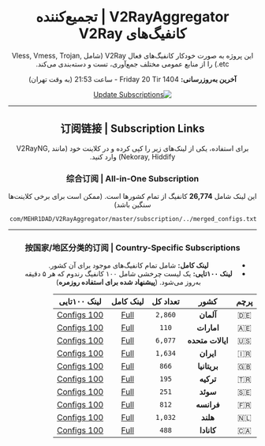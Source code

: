
<div dir="rtl" align="center">

# V2RayAggregator | تجمیع‌کننده کانفیگ‌های V2Ray

این پروژه به صورت خودکار کانفیگ‌های فعال V2Ray (شامل Vless, Vmess, Trojan, etc.) را از منابع عمومی مختلف جمع‌آوری، تست و دسته‌بندی می‌کند.

**آخرین به‌روزرسانی:** Friday 20 Tir 1404 - ساعت 21:53 (به وقت تهران)

[![Update Subscriptions](https://github.com/MEHR1DAD/V2RayAggregator/actions/workflows/update_all_proxies.yml/badge.svg)](https://github.com/MEHR1DAD/V2RayAggregator/actions/workflows/update_all_proxies.yml)

---

## 订阅链接 | Subscription Links

برای استفاده، یکی از لینک‌های زیر را کپی کرده و در کلاینت خود (مانند V2RayNG, Nekoray, Hiddify) وارد کنید.

### 综合订阅 | All-in-One Subscription

این لینک شامل **26,774** کانفیگ از تمام کشورها است. (ممکن است برای برخی کلاینت‌ها سنگین باشد)

```
https://raw.githubusercontent.com/MEHR1DAD/V2RayAggregator/master/subscription/../merged_configs.txt
```

---

### 按国家/地区分类的订阅 | Country-Specific Subscriptions

- **لینک کامل:** شامل تمام کانفیگ‌های موجود برای آن کشور.
- **لینک ۱۰۰تایی:** یک لیست چرخشی شامل ۱۰۰ کانفیگ رندوم که هر ۵ دقیقه به‌روز می‌شود. (**پیشنهاد شده برای استفاده روزمره**)

| پرچم | کشور | تعداد کل | لینک کامل | لینک ۱۰۰تایی |
|:---:|:---:|:---:|:---:|:---:|
| 🇩🇪 | **آلمان** | `2,860` | [Full](https://raw.githubusercontent.com/MEHR1DAD/V2RayAggregator/master/subscription/DE_sub.txt) | [100 Configs](https://raw.githubusercontent.com/MEHR1DAD/V2RayAggregator/master/subscription/DE_sub_100.txt) |
| 🇦🇪 | **امارات** | `110` | [Full](https://raw.githubusercontent.com/MEHR1DAD/V2RayAggregator/master/subscription/AE_sub.txt) | [100 Configs](https://raw.githubusercontent.com/MEHR1DAD/V2RayAggregator/master/subscription/AE_sub_100.txt) |
| 🇺🇸 | **ایالات متحده** | `6,077` | [Full](https://raw.githubusercontent.com/MEHR1DAD/V2RayAggregator/master/subscription/US_sub.txt) | [100 Configs](https://raw.githubusercontent.com/MEHR1DAD/V2RayAggregator/master/subscription/US_sub_100.txt) |
| 🇮🇷 | **ایران** | `1,634` | [Full](https://raw.githubusercontent.com/MEHR1DAD/V2RayAggregator/master/subscription/IR_sub.txt) | [100 Configs](https://raw.githubusercontent.com/MEHR1DAD/V2RayAggregator/master/subscription/IR_sub_100.txt) |
| 🇬🇧 | **بریتانیا** | `866` | [Full](https://raw.githubusercontent.com/MEHR1DAD/V2RayAggregator/master/subscription/GB_sub.txt) | [100 Configs](https://raw.githubusercontent.com/MEHR1DAD/V2RayAggregator/master/subscription/GB_sub_100.txt) |
| 🇹🇷 | **ترکیه** | `195` | [Full](https://raw.githubusercontent.com/MEHR1DAD/V2RayAggregator/master/subscription/TR_sub.txt) | [100 Configs](https://raw.githubusercontent.com/MEHR1DAD/V2RayAggregator/master/subscription/TR_sub_100.txt) |
| 🇸🇪 | **سوئد** | `251` | [Full](https://raw.githubusercontent.com/MEHR1DAD/V2RayAggregator/master/subscription/SE_sub.txt) | [100 Configs](https://raw.githubusercontent.com/MEHR1DAD/V2RayAggregator/master/subscription/SE_sub_100.txt) |
| 🇫🇷 | **فرانسه** | `812` | [Full](https://raw.githubusercontent.com/MEHR1DAD/V2RayAggregator/master/subscription/FR_sub.txt) | [100 Configs](https://raw.githubusercontent.com/MEHR1DAD/V2RayAggregator/master/subscription/FR_sub_100.txt) |
| 🇳🇱 | **هلند** | `1,032` | [Full](https://raw.githubusercontent.com/MEHR1DAD/V2RayAggregator/master/subscription/NL_sub.txt) | [100 Configs](https://raw.githubusercontent.com/MEHR1DAD/V2RayAggregator/master/subscription/NL_sub_100.txt) |
| 🇨🇦 | **کانادا** | `488` | [Full](https://raw.githubusercontent.com/MEHR1DAD/V2RayAggregator/master/subscription/CA_sub.txt) | [100 Configs](https://raw.githubusercontent.com/MEHR1DAD/V2RayAggregator/master/subscription/CA_sub_100.txt) |

</div>
